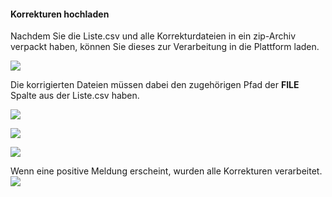 #### Korrekturen hochladen
Nachdem Sie die Liste.csv und alle Korrekturdateien in ein zip-Archiv verpackt haben, können Sie dieses zur Verarbeitung in die Plattform laden.

![](sampleD.png)

Die korrigierten Dateien müssen dabei den zugehörigen Pfad der **FILE** Spalte aus der Liste.csv haben.

![](uploadA.png)

![](uploadB.png)

![](uploadC.png)

Wenn eine positive Meldung erscheint, wurden alle Korrekturen verarbeitet.
![](uploadD.png)